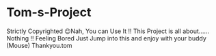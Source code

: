 # Tom-s-Project
Strictly Copyrighted 😉Nah, You can Use It !! 
 This Project is all about...... Nothing !! Feeling Bored Just Jump into this and enjoy with your buddy (Mouse) 
 Thankyou.tom 
 
